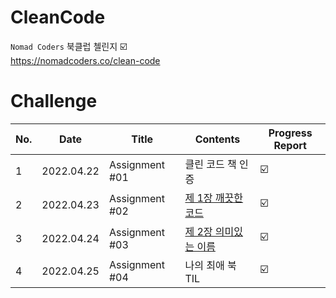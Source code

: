 # CleanCode

`Nomad Coders` 북클럽 첼린지 ☑️ <br/>
https://nomadcoders.co/clean-code

# Challenge

|No.|Date|Title|Contents|Progress Report|
|---|---|---|---|---|
|1|2022.04.22|Assignment #01|클린 코드 책 인증|☑️|
|2|2022.04.23|Assignment #02|[제 1장 깨끗한 코드](https://github.com/bravobo77/CleanCode/tree/main/%EC%A0%9C%201%EC%9E%A5%20%EA%B9%A8%EB%81%97%ED%95%9C%20%EC%BD%94%EB%93%9C)|☑️|
|3|2022.04.24|Assignment #03|[제 2장 의미있는 이름](https://github.com/bravobo77/CleanCode/tree/main/%EC%A0%9C%202%EC%9E%A5%20%EC%9D%98%EB%AF%B8%EC%9E%88%EB%8A%94%20%EC%9D%B4%EB%A6%84)|☑️|
|4|2022.04.25|Assignment #04|나의 최애 북TIL|☑️|
